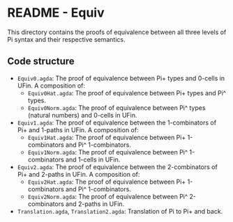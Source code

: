 # README - Equiv

This directory contains the proofs of equivalence between all three levels of Pi syntax and their respective semantics.

## Code structure

  - `Equiv0.agda`: The proof of equivalence between Pi+ types and 0-cells in UFin. A composition of:
    - `Equiv0Hat.agda`: The proof of equivalence between Pi+ types and Pi^ types.
    - `Equiv0Norm.agda`: The proof of equivalence between Pi^ types (natural numbers) and 0-cells in UFin.
  - `Equiv1.agda`: The proof of equivalence between the 1-combinators of Pi+ and 1-paths in UFin. A composition of:
    - `Equiv1Hat.agda`: The proof of equivalence between Pi+ 1-combinators and Pi^ 1-combinators.
    - `Equiv1Norm.agda`: The proof of equivalence between Pi^ 1-combinators and 1-cells in UFin.
  - `Equiv2.agda`: The proof of equivalence between the 2-combinators of Pi+ and 2-paths in UFin. A composition of:
    - `Equiv2Hat.agda`: The proof of equivalence between Pi+ 1-combinators and Pi^ 1-combinators.
    - `Equiv2Norm.agda`: The proof of equivalence between Pi^ 2-combinators and 2-paths in UFin.
  - `Translation.agda`, `Translation2.agda`: Translation of Pi to Pi+ and back.